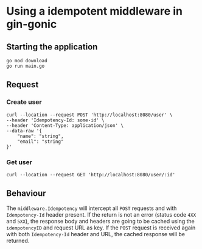 # Using a idempotent middleware in gin-gonic

## Starting the application

```shell
go mod download
go run main.go
```

## Request
### Create user
```shell
curl --location --request POST 'http://localhost:8080/user' \
--header 'Idempotency-Id: some-id' \
--header 'Content-Type: application/json' \
--data-raw '{
    "name": "string",
    "email": "string"
}'
```
### Get user
```shell
curl --location --request GET 'http://localhost:8080/user/:id'
```

## Behaviour
The `middleware.Idempotency` will intercept all `POST` requests 
and with `Idempotency-Id` header present. If the return is not
an error (status code `4XX` and `5XX`), the  response body and
headers are going to be cached using the `idempotencyID` and 
request URL as key. If the `POST` request is received again with
both `Idempotency-Id` header and URL, the cached response will be
returned.